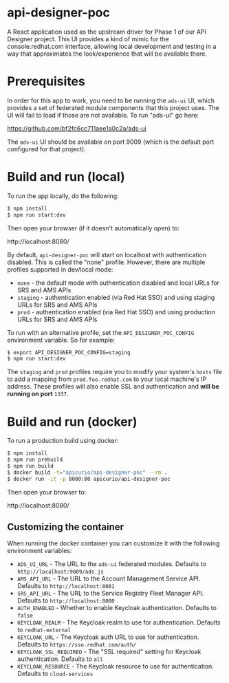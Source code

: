 # api-designer-poc
A React application used as the upstream driver for Phase 1 of our API 
Designer project.  This UI provides a kind of mimic for the console.redhat.com
interface, allowing local development and testing in a way that approximates
the look/experience that will be available there.

# Prerequisites

In order for this app to work, you need to be running the `ads-ui` UI, which 
provides a set of federated module components that this project uses.
The UI will fail to load if those are not available.  To run "ads-ui" go
here:

https://github.com/bf2fc6cc711aee1a0c2a/ads-ui

The `ads-ui` UI should be available on port 9009 (which is the default port
configured for that project).

# Build and run (local)
To run the app locally, do the following:

```bash
$ npm install
$ npm run start:dev
```

Then open your browser (if it doesn't automatically open) to:

http://localhost:8080/

By default, `api-designer-poc` will start on localhost with authentication 
disabled.  This is called the "none" profile.  However, there are multiple
profiles supported in dev/local mode:

* `none` - the default mode with authentication disabled and local URLs for SRS and AMS APIs
* `staging` - authentication enabled (via Red Hat SSO) and using staging URLs for SRS and AMS APIs
* `prod` - authentication enabled (via Red Hat SSO) and using production URLs for SRS and AMS APIs

To run with an alternative profile, set the `API_DESIGNER_POC_CONFIG` environment
variable.  So for example:

```bash
$ export API_DESIGNER_POC_CONFIG=staging
$ npm run start:dev
```

The `staging` and `prod` profiles require you to modify your system's `hosts` file to add
a mapping from `prod.foo.redhat.com` to your local machine's IP address.  These profiles
will also enable SSL and authentication and **will be running on port** `1337`.

# Build and run (docker)
To run a production build using docker:

```bash
$ npm install
$ npm run prebuild
$ npm run build
$ docker build -t="apicurio/api-designer-poc" --rm .
$ docker run -it -p 8080:80 apicurio/api-designer-poc
```

Then open your browser to:

http://localhost:8080/

## Customizing the container
When running the docker container you can customize it with the following environment
variables:

* `ADS_UI_URL` - The URL to the `ads-ui` federated modules.  Defaults to `http://localhost:9009/ads.js`
* `AMS_API_URL` - The URL to the Account Management Service API.  Defaults to `http://localhost:8001`
* `SRS_API_URL` - The URL to the Service Registry Fleet Manager API.  Defaults to `http://localhost:8000`
* `AUTH_ENABLED` - Whether to enable Keycloak authentication.  Defaults to `false`
* `KEYCLOAK_REALM` - The Keycloak realm to use for authentication.  Defaults to `redhat-external`
* `KEYCLOAK_URL` - The Keycloak auth URL to use for authentication.  Defaults to `https://sso.redhat.com/auth/`
* `KEYCLOAK_SSL_REQUIRED` - The "SSL required" setting for Keycloak authentication.  Defaults to `all`
* `KEYCLOAK_RESOURCE` - The Keycloak resource to use for authentication.  Defaults to `cloud-services`
